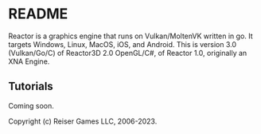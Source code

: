 # README #

Reactor is a graphics engine that runs on Vulkan/MoltenVK written in go.  It targets Windows, Linux, MacOS, iOS, and Android.  This is version 3.0 (Vulkan/Go/C) of Reactor3D 2.0 OpenGL/C#, of Reactor 1.0, originally an XNA Engine.

## Tutorials ##
Coming soon.


Copyright (c) Reiser Games LLC, 2006-2023.
